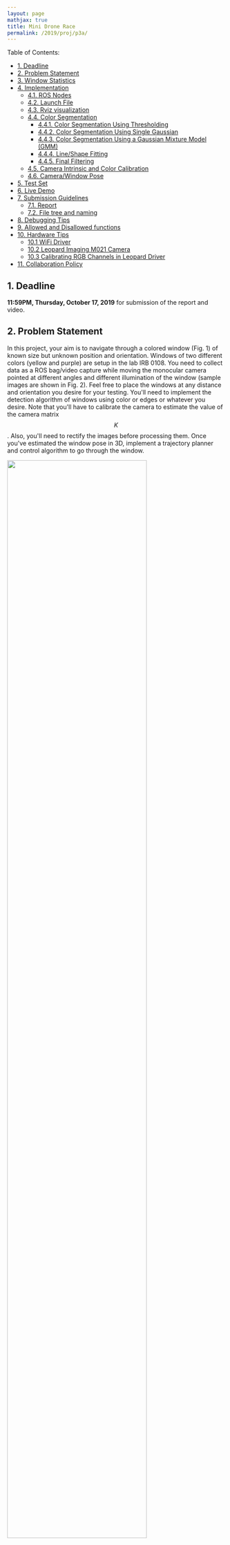 ```yaml
---
layout: page
mathjax: true
title: Mini Drone Race 
permalink: /2019/proj/p3a/
---
```


Table of Contents:
- [1. Deadline](#due)
- [2. Problem Statement](#prob)
- [3. Window Statistics](#window)
- [4. Implementation](#implementation)
  - [4.1. ROS Nodes](#node)
  - [4.2. Launch File](#launch)
  - [4.3. Rviz visualization](#rviz)
  - [4.4. Color Segmentation](#seg)
    - [4.4.1. Color Segmentation Using Thresholding](#thresh)
    - [4.4.2. Color Segmentation Using Single Gaussian](#gauss)
    - [4.4.3. Color Segmentation Using a Gaussian Mixture Model (GMM)](#gmm)
    - [4.4.4. Line/Shape Fitting](#fit)
    - [4.4.5. Final Filtering](#filter)
  - [4.5. Camera Intrinsic and Color Calibration](#calib)
  - [4.6. Camera/Window Pose](#pose)
- [5. Test Set](#test)
- [6. Live Demo](#live)
- [7. Submission Guidelines](#sub)
  - [7.1. Report](#report)
  - [7.2. File tree and naming](#files)
- [8. Debugging Tips](#debug)
- [9. Allowed and Disallowed functions](#allowed)
- [10. Hardware Tips](#hardware)
  - [10.1 WiFi Driver](#wifi)
  - [10.2 Leopard Imaging M021 Camera](#leopard)
  - [10.3 Calibrating RGB Channels in Leopard Driver](#colorcalibration)
- [11. Collaboration Policy](#coll)

<a name='due'></a>
## 1. Deadline 
**11:59PM, Thursday, October 17, 2019** for submission of the report and video.

<a name='intro'></a>
## 2. Problem Statement
In this project, your aim is to navigate through a colored window (Fig. 1) of known size but unknown position and orientation. Windows of two different colors (yellow and purple) are setup in the lab IRB 0108. You need to collect data as a ROS bag/video capture while moving the monocular camera pointed at different angles and different illumination of the window (sample images are shown in Fig. 2). Feel free to place the windows at any distance and orientation you desire for your testing. You'll need to implement the detection algorithm of windows using color or edges or whatever you desire. Note that you'll have to calibrate the camera to estimate the value of the camera matrix $$K$$. Also, you'll need to rectify the images before processing them. Once you've estimated the window pose in 3D, implement a trajectory planner and control algorithm to go through the window. 

<div class="fig fighighlight">
  <img src="/assets/2019/p3/GapFlyt.png" width="80%">
  <div class="figcaption">
    Figure 1: Three colored windows placed behind each other (random position and orinentation). The aim is to fly through the windows as fast as possible.
  </div>
  <div style="clear:both;"></div>
</div>


<div class="fig fighighlight">
  <img src="/assets/2019/p3/Windows.png" width="100%">
  <div class="figcaption">
    Figure 2: The same window looks very different under different orientation and lighting/illumination settings.
  </div>
  <div style="clear:both;"></div>
</div>

<a name='window'></a>
## 3. Window Statistics

The window measures (length and breadth) are shown in the figure 3. Note that the height of the windows are unknown. Also, the windows may or may not be exactly rectangular as shown in the figure 3. The windows are made of white PVC pipes of diamemer 6.2 cm and are spray pained in yellow and or violet.

<div class="fig fighighlight">
  <img src="/assets/2019/p3/Windows2.png" width="80%">
  <div class="figcaption">
    Figure 3: Window dimensions.
  </div>
  <div style="clear:both;"></div>
</div>


<a name='implementation'></a>
## 4. Implementation

The instructors will place the quadrotor and the window at a certain orientation and position, making sure that the part of the window is visible in the first frame on take off. Your job is to detect the window and go through. There will be ONLY one window and that can be of either yellow or purple (you will informed only a minute before flying) and of some arbitrary height. You need to implement the following:

<a name='node'></a>
### 4.1. ROS Nodes
You need to create multiple ROS nodes to run your algorithm: one for vision, another for the control or one which does both. You can have any number of nodes as you desire.

<a name='launch'></a>
### 4.2. Launch File
All the above ROS nodes must be called using a single `launch` file.

<a name='rviz'></a>
### 4.3. Rviz visualization
You need to plot the window in `rviz` along with the trajectory (and pose i.e. both position and orientation) of your quadrotor. The `rviz` visualization must show the correct color: either purple or yellow. A sample visualization is shown in Fig. 4. Be sure to fix your window in some arbitrarily chosen world frame and plot your camera's (quadrotor's) pose with respect to it.

<div class="fig fighighlight">
  <img src="/assets/2019/p3/windowRviz.gif" width="80%">
  <div class="figcaption">
    Figure 4: Rviz Visualization of the detected windows.
  </div>
  <div style="clear:both;"></div>
</div>

<a name='seg'></a>
### 4.4. Color Segmentation

<a name='thresh'></a>
#### 4.4.1. Color Segmentation Using Thresholding

Implement color thresholding without using any built-in or third party code for color thresholding. Include your outputs (as a video) for the Test set. Feel free to use any color space you desire, you can use built-in or third party code for color conversions.

<a name='gauss'></a>
#### 4.4.2. Color Segmentation Using Single Gaussian

Implement color thresholding without using any built-in or third party code for color segmentation using a single gaussian. Include your outputs (as a video) for the Test set. Feel free to use any color space you desire, you can use built-in or third party code for color conversions and dataset labelling. 

<a name='gmm'></a>
#### 4.4.3. Color Segmentation Using a Gaussian Mixture Model (GMM)

Implement color thresholding without using any built-in or third party code for color segmentation using a GMM (use more than 1 gaussian).  Include your outputs (as a video) for the Test set. Feel free to use any color space you desire, you can use built-in or third party code for color conversions and dataset labelling. 

<a name='fit'></a>
#### 4.4.4. Line/Shape Fitting

Implement an algorithm to fit lines to the detected color using any built-in or third party code. 

<a name='filter'></a>
#### 4.4.5. Final Filtering

Use any built-in and third party morphoplogical operation for this.

**Be sure to cite any third party code you use.**


<a name='calib'></a>
### 4.5. Camera Intrinsic and Color Calibration 
Camera Intrinsic calibration entails with estimating the camera calibration matrix $$K$$ which includes the focal length and the principal point and the distortion parameters. You'll need to use the awesome calibration package developed by ETHZ [Kalibr](https://github.com/ethz-asl/kalibr/wiki/multiple-camera-calibration) to do this. You'll need either a checkerboard or an april grid to calibrate the camera. We found that using the April grid gave us superior results. Feel free to print one (don't forget to turn off autoscaling or scaling of any sort before printing). Bigger april grids or checkerboard in general give more accurate results. A large april grid is located in IRB 3237 (Fig. 4) which you are free to use if you don't want to print your own.

<div class="fig fighighlight">
  <img src="/assets/2019/p3/AprilGrid.jpg" width="40%">
  <div class="figcaption">
    Figure 5: April Grid in IRB 3237.
  </div>
  <div style="clear:both;"></div>
</div>


A simple way to color calibrate a camera is to use a color calibration grid as shown in Fig. 6. It has different standard colors which you'll match up visually. Another simple way is to capture a scene with "gray" color and make sure that it looks gray. Note that your results will vary based on your monitor's color calibration as well. Color calibration is important so that the complete dynamic range of all channels are used when converting from bayer to RGB image.


<div class="fig fighighlight">
  <img src="/assets/2019/p3/ColorGrid.jpg" width="40%">
  <div class="figcaption">
    Figure 6: Color Calibration Target.
  </div>
  <div style="clear:both;"></div>
</div>


<a name='pose'></a>
### 4.6. Camera/Window Pose

Once the four or eight corners of the window have been detected, you'll need to recover the camera pose with respect to the window. Here we assume that the window is fixed and the camera is moving, hence the window is in some known co-ordinates in an arbitrarily chosen world frame. The choice of the world frame could be as simple as one of the window corners as origin. Use the function `cv2.solvePnP` to estimate camera pose given corresponding image co-ordinates of the corners and world points, $$K$$ matrix and distrotion coefficients.  



<a name='test'></a>
## 5. Test Set
A test set will be released 24 hours before the deadline. The test set will either be in the form of a ROS bag or a mp4 video showing one of the colored windows from different orientation, position and illumination. You have to output the detected corners of the window overlayed on each frame and export this to an mp4 video which you need to include in your report. You also need to display the pose the camera with respect to the window as numbers overlayed on the same video (please define your coordinate axes and origin in your report so we can make sense of your numbers).

<a name='live'></a>
## 6. Live Demo
On the day of the deadline, each team will be given a 15 minute slot for demonstrating their code in action to the instructors. The instructors will place the windows as well as the PRG Husky quadrotor as they wish (position, orientation and choice of colored window at different heights). The instructors will make sure that atleast a part of the window is in the visible region as seen from the first frame (note that it is not guarenteed that the complete window will be visible in the first frame). The task is the fly through the windows as fast as possible. You also need to show us a live visualization of your detection (corners of the window overlaid on the image) along with the 3D visualization of the window with the relative camera pose overlaid in rviz.

<a name='sub'></a>
## 7. Submission Guidelines

<b> If your submission does not comply with the following guidelines, you'll be given ZERO credit </b>

<a name='report'></a>
### 7.1. Report

Explain in detail your approach to complete the project, and describe any interesting problems you encountered and/or solutions you implemented.  You **MUST** include the following details in your writeup:

- Your report **MUST** be typeset in LaTeX in the IEEE Tran format provided to you in the ``Draft`` folder (Use the same draft folder from P1) and should of a conference quality paper.
- Present the output videos for trajectory following along with the window corner detections overlaid on the video, rviz visualization of 3D window pose estimates in real-time as ``Outputs/GapFlyt.mp4``. Be sure to use appropriate colors to plot the windows in ``rviz``, for eg., yellow color for a yellow window and violet color for violet window.


<a name='files'></a>
### 7.2. File tree and naming

Your submission on ELMS/Canvas must be a ``zip`` file, following the naming convention ``TeamYourTeamNumber_p3a.zip``. If you email ID is ``1``, then the submission file should be named ``Team1_p3a.zip``. You can have any helper functions in sub-folders as you wish, be sure to index them using relative paths and if you have command line arguments for your Wrapper codes, make sure to have default values too. Please provide detailed instructions on how to run your code in ``README.md`` file. Please **DO NOT** include data in your submission.

```
TeamYourTeamNumber_p3a.zip
│   README.md
|   Your Code files 
|   ├── Any subfolders you want along with files 
|   Outputs
|	├──  TestSetOutput.mp4
|   └──  GapFlyt.mp4
└── Report.pdf
```

<a name='debug'></a>
## 8. Debugging Tips
- To verify if your detections are working correctly, plot the corners of the window on the image, they should align with the true window corners. 
- To verify if your pose estimation is correct, re-project the estimated 3D corners of the window onto the image. They should be very close to the detected corners.

<a name='allowed'></a>
## 9. Allowed and Disallowed functions

<b> Allowed:

Any functions regarding reading, writing and displaying/plotting images and windows in `cv2`, `matplotlib`, `ROS`.
- Basic math utilities including convolution operations in `numpy` and `math`.
- Any functions for pretty plots.
- ``bebop_autonomy`` packages for controlling the PRGHusky.
- Morphological operations.
- Linear and non-linear least squares.
- Functions for corner detection and tracking.
- Functions for sensor fusion including Kalman Filters.
- `cv2.solvePnP` for estimating camera pose given image-world point correspondences.
- Functions for line fitting including hough transform and `cv2.fitLine`.


<b> Disallowed:
- Any function that implements trajectory interpolation.
- Any function that directly detects the window.
- Functions for color thresholding including GMM.

<a name='hardware'></a>
## 10. Hardware Tips

<a name='wifi'></a>
### 10.1 WiFi Driver
You will be using EDUP DB1607 WiFi module with Intel Up board. You can clone the [rt8812au]() driver repo.
Do
```
git clone https://github.com/chahatdeep/rtl8812au-wifi-driver
```
And follow the `README.md` instructions from the above repo.

Once you install this driver, you would need to restart your Up board and everything should work!

In case it doesn't work, there is a chance you have to reinstall the Ubuntu that you currently have (depending if your tried installing some random drivers on your own).

<a name='leopard'></a>
### 10.2 Leopard Imaging M021 Camera

To download and run the leopard imaging camera driver on your Up board, please use the following link:
```
https://github.com/chahatdeep/ubuntu-for-robotics/tree/master/Drivers/Leopard-Imaging-Camera
```

You will be using the Linux driver. There is a windows driver available as well. You can use that to quickly visualize and maybe tune the gains easily. We officially support `python` and `python3` code which you can find in `m021v4l2/opencv`. There is `C++` code available as well. In `python` and `python3` folder, you can run the python code by running `run-capture.py` or run the `ros` node directly by running `ros-capture.py`.

The driver has been tested in Up board. So, the driver has a little issue. It by default tries to read `/dev/video0` which could your webcam in case of your laptop. So directly try to use the driver on the Up board itself and do not plug any other video device. 

<a name='colorcalibration'></a>
### 10.3 Calibrating RGB Channels in Leopard Driver

Edit the `__init__.py` file. You can find the file in the `python/m021v4l2` folder. Depending on which resolution class you're calling in your `run-capture.py` file, you can alter the `bcorrect`, `gcorrect`, `rcorrect` variables. 

<a name='coll'></a>
## 11. Collaboration Policy
You are encouraged to discuss the ideas with your peers. However, the code should be your own team's, and should be the result of you exercising your own understanding of it. If you reference anyone else's code in writing your project, you must properly cite it in your code (in comments) and your writeup. For the full honor code refer to the ENAE788M Fall 2019 website.
